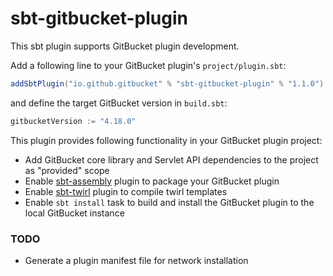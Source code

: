 sbt-gitbucket-plugin
========

This sbt plugin supports GitBucket plugin development.

Add a following line to your GitBucket plugin's `project/plugin.sbt`:

```scala
addSbtPlugin("io.github.gitbucket" % "sbt-gitbucket-plugin" % "1.1.0")
```

and define the target GitBucket version in `build.sbt`:

```scala
gitbucketVersion := "4.18.0"
```

This plugin provides following functionality in your GitBucket plugin project: 

- Add GitBucket core library and Servlet API dependencies to the project as "provided" scope
- Enable [sbt-assembly](https://github.com/sbt/sbt-assembly) plugin to package your GitBucket plugin
- Enable [sbt-twirl](https://github.com/playframework/twirl) plugin to compile twirl templates
- Enable `sbt install` task to build and install the GitBucket plugin to the local GitBucket instance

### TODO

- Generate a plugin manifest file for network installation
